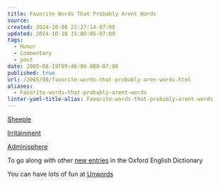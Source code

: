 ```yaml
---
title: Favorite Words That Probably Arent Words
source: 
created: 2024-10-06 21:27:14-07:00
updated: 2024-10-10 15:00:05-07:00
tags:
  - Humor
  - Commentary
  - post
date: 2005-08-19T09:48:00.000-07:00
published: true
url: /2005/08/favorite-words-that-probably-aren-words.html
aliases:
  - Favorite-words-that-probably-arent-words
linter-yaml-title-alias: Favorite-words-that-probably-arent-words
---
```



[Sheeple](http://www.google.com/url?sa=t&ct=res&cd=10&url=http%3A//en.wikipedia.org/wiki/Sheeple&ei=2MEGQ8iaCYa2Yby83I4K)  
  
[Irritainment](http://archives.tcm.ie/businesspost/2005/02/20/story2488.asp)  
  
[Adminisphere](http://www.unwords.com/unword/adminisphere.html)  
  
To go along with other [new entries](http://news.bbc.co.uk/1/hi/uk/4136108.stm) in the Oxford English Dictionary  
  
You can have lots of fun at [Unwords](http://www.unwords.com/)